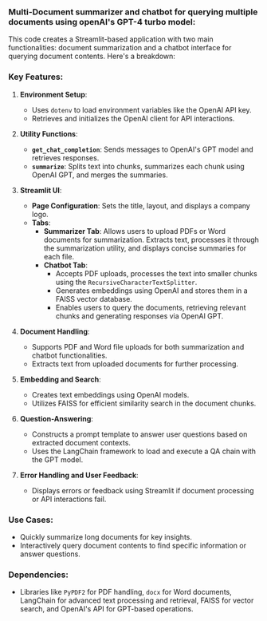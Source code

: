### Multi-Document summarizer and chatbot for querying multiple documents using openAI's GPT-4 turbo model:


This code creates a Streamlit-based application with two main functionalities: document summarization and a chatbot interface for querying document contents. Here's a breakdown:

### Key Features:
1. **Environment Setup**:
   - Uses `dotenv` to load environment variables like the OpenAI API key.
   - Retrieves and initializes the OpenAI client for API interactions.

2. **Utility Functions**:
   - **`get_chat_completion`**: Sends messages to OpenAI's GPT model and retrieves responses.
   - **`summarize`**: Splits text into chunks, summarizes each chunk using OpenAI GPT, and merges the summaries.

3. **Streamlit UI**:
   - **Page Configuration**: Sets the title, layout, and displays a company logo.
   - **Tabs**: 
     - **Summarizer Tab**: Allows users to upload PDFs or Word documents for summarization. Extracts text, processes it through the summarization utility, and displays concise summaries for each file.
     - **Chatbot Tab**: 
       - Accepts PDF uploads, processes the text into smaller chunks using the `RecursiveCharacterTextSplitter`.
       - Generates embeddings using OpenAI and stores them in a FAISS vector database.
       - Enables users to query the documents, retrieving relevant chunks and generating responses via OpenAI GPT.

4. **Document Handling**:
   - Supports PDF and Word file uploads for both summarization and chatbot functionalities.
   - Extracts text from uploaded documents for further processing.

5. **Embedding and Search**:
   - Creates text embeddings using OpenAI models.
   - Utilizes FAISS for efficient similarity search in the document chunks.

6. **Question-Answering**:
   - Constructs a prompt template to answer user questions based on extracted document contexts.
   - Uses the LangChain framework to load and execute a QA chain with the GPT model.

7. **Error Handling and User Feedback**:
   - Displays errors or feedback using Streamlit if document processing or API interactions fail.

### Use Cases:
- Quickly summarize long documents for key insights.
- Interactively query document contents to find specific information or answer questions.

### Dependencies:
- Libraries like `PyPDF2` for PDF handling, `docx` for Word documents, LangChain for advanced text processing and retrieval, FAISS for vector search, and OpenAI's API for GPT-based operations.

